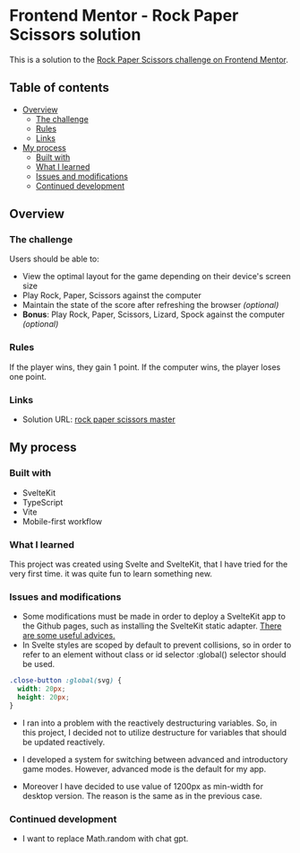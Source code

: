 # Frontend Mentor - Rock Paper Scissors solution

This is a solution to the [Rock Paper Scissors challenge on Frontend Mentor](https://www.frontendmentor.io/challenges/rock-paper-scissors-game-pTgwgvgH).

## Table of contents

- [Overview](#overview)
    - [The challenge](#the-challenge)
    - [Rules](#rules)
    - [Links](#links)
- [My process](#my-process)
    - [Built with](#built-with)
    - [What I learned](#what-i-learned)
    - [Issues and modifications](#issues-and-modifications)
    - [Continued development](#continued-development)


## Overview

### The challenge

Users should be able to:

- View the optimal layout for the game depending on their device's screen size
- Play Rock, Paper, Scissors against the computer
- Maintain the state of the score after refreshing the browser _(optional)_
- **Bonus**: Play Rock, Paper, Scissors, Lizard, Spock against the computer _(optional)_

### Rules

If the player wins, they gain 1 point. If the computer wins, the player loses one point.


### Links

- Solution URL: [rock paper scissors master](https://damishalkina.github.io/rock-paper-scissors-master)

## My process

### Built with

- SvelteKit
- TypeScript
- Vite
- Mobile-first workflow


### What I learned

This project was created using Svelte and SvelteKit, that I have tried for the very first time. it was quite fun to learn something new. 

### Issues and modifications

- Some modifications must be made in order to deploy a SvelteKit app to the Github pages, such as installing the SvelteKit static adapter. [There are some useful advices.](https://www.okupter.com/blog/deploy-sveltekit-website-to-github-pages)
- In Svelte styles are scoped by default to prevent collisions, so in order to refer to an element without class or id selector :global() selector should be used.
```css
.close-button :global(svg) {
  width: 20px;
  height: 20px;
}
```

- I ran into a problem with the reactively destructuring variables. So, in this project, I decided not to utilize destructure for variables that should be updated reactively.

- I developed a system for switching between advanced and introductory game modes. However, advanced mode is the default for my app.

- Moreover I have decided to use value of 1200px as min-width for desktop version. The reason is the same as in the previous case.

### Continued development

- I want to replace Math.random with chat gpt. 

